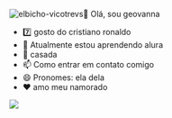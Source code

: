 ![elbicho-vicotrevs](https://github.com/gigidomal/gigidomal/assets/171805744/9d86c728-2534-45d4-bb9d-9ac54347546b)👋 Olá, sou geovanna
- 7️⃣ gosto do cristiano ronaldo
- 🌱 Atualmente estou aprendendo alura
- 💞️ casada
- 📫 Como entrar em contato comigo 
- 😄 Pronomes: ela dela 
- ❤️ amo meu namorado


![](https://tenor.com/pt-BR/view/elbicho-vicotrevs-cr7-gif-18626961)
